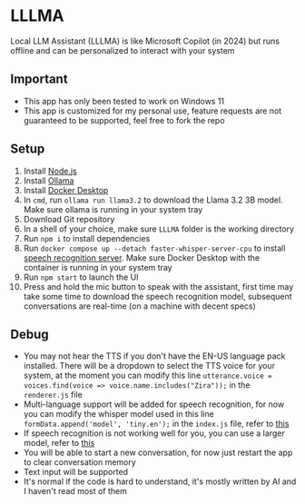 # LLLMA
Local LLM Assistant (LLLMA) is like Microsoft Copilot (in 2024) but runs offline and can be personalized to interact with your system

## Important
- This app has only been tested to work on Windows 11
- This app is customized for my personal use, feature requests are not guaranteed to be supported, feel free to fork the repo

## Setup
1. Install [Node.js](https://nodejs.org/)
2. Install [Ollama](https://ollama.com/)
3. Install [Docker Desktop](https://www.docker.com/)
4. In `cmd`, run `ollama run llama3.2` to download the Llama 3.2 3B model. Make sure ollama is running in your system tray
5. Download Git repository
6. In a shell of your choice, make sure `LLLMA` folder is the working directory
7. Run `npm i` to install dependencies
8. Run `docker compose up --detach faster-whisper-server-cpu` to install [speech recognition server](https://github.com/fedirz/faster-whisper-server). Make sure Docker Desktop with the container is running in your system tray
9. Run `npm start` to launch the UI
10. Press and hold the mic button to speak with the assistant, first time may take some time to download the speech recognition model, subsequent conversations are real-time (on a machine with decent specs)

## Debug
- You may not hear the TTS if you don't have the EN-US language pack installed. There will be a dropdown to select the TTS voice for your system, at the moment you can modify this line `utterance.voice = voices.find(voice => voice.name.includes("Zira"));` in the `renderer.js` file
- Multi-language support will be added for speech recognition, for now you can modify the whisper model used in this line `formData.append('model', 'tiny.en');` in the `index.js` file, refer to [this](https://github.com/openai/whisper?tab=readme-ov-file#available-models-and-languages)
- If speech recognition is not working well for you, you can use a larger model, refer to [this](https://github.com/openai/whisper?tab=readme-ov-file#available-models-and-languages)
- You will be able to start a new conversation, for now just restart the app to clear conversation memory
- Text input will be supported
- It's normal if the code is hard to understand, it's mostly written by AI and I haven't read most of them
